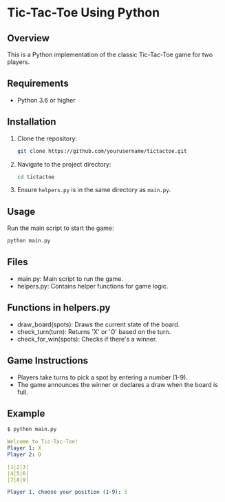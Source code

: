 # Tic-Tac-Toe Using Python

## Overview

This is a Python implementation of the classic Tic-Tac-Toe game for two players.

## Requirements

- Python 3.6 or higher

## Installation

1. Clone the repository:

    ```sh
    git clone https://github.com/yourusername/tictactoe.git
    ```

2. Navigate to the project directory:

    ```sh
    cd tictactoe
    ```

3. Ensure `helpers.py` is in the same directory as `main.py`.

## Usage

Run the main script to start the game:

```sh
python main.py
```

## Files
- main.py: Main script to run the game.
- helpers.py: Contains helper functions for game logic.

## Functions in helpers.py
- draw_board(spots): Draws the current state of the board.
- check_turn(turn): Returns 'X' or 'O' based on the turn.
- check_for_win(spots): Checks if there's a winner.

## Game Instructions
- Players take turns to pick a spot by entering a number (1-9).
- The game announces the winner or declares a draw when the board is full.

## Example
```sh
$ python main.py
```

```yaml
Welcome to Tic-Tac-Toe!
Player 1: X
Player 2: O

|1|2|3|
|4|5|6|
|7|8|9|

Player 1, choose your position (1-9): 5
```
